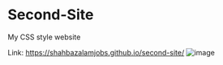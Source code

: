 # Second-Site
My CSS style website

Link: https://shahbazalamjobs.github.io/second-site/
![image](https://user-images.githubusercontent.com/125631878/232855428-db1a3c50-1f4d-4f8d-ab9b-5a1afb67d9ae.png)


